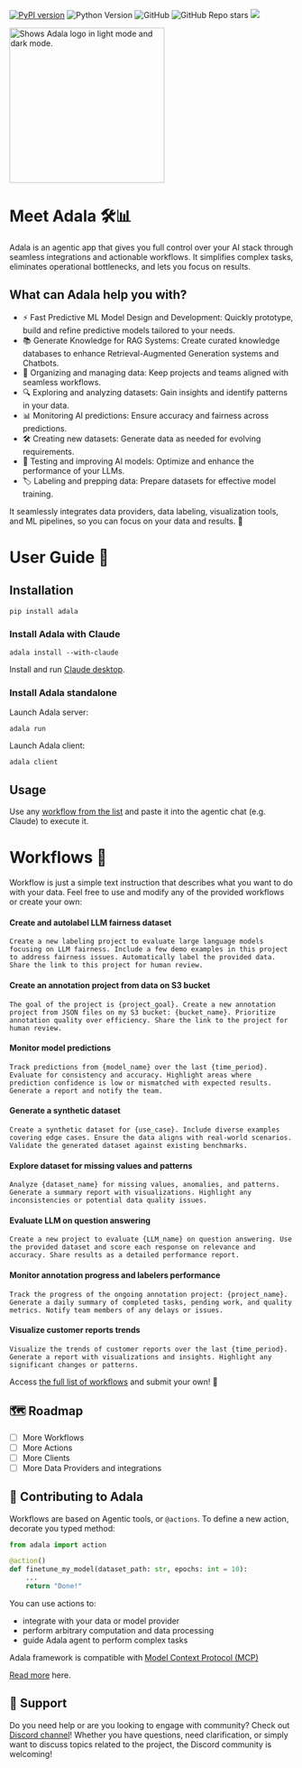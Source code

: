 [![PyPI version](https://badge.fury.io/py/adala.svg)](https://badge.fury.io/py/adala)
![Python Version](https://img.shields.io/badge/supported_python_version_-3.8%20%7C%203.9%20%7C%203.10%20%7C%203.11-blue)
![GitHub](https://img.shields.io/github/license/HumanSignal/Adala)
![GitHub Repo stars](https://img.shields.io/github/stars/HumanSignal/Adala)
[![](https://img.shields.io/discord/1166330284300570624?label=Discord&logo=discord)](https://discord.gg/QBtgTbXTgU)

<picture>
  <source media="(prefers-color-scheme: dark)" srcset="/docs/src/img/logo-dark-mode.png" width="275" >
  <source media="(prefers-color-scheme: light)" srcset="/docs/src/img/logo.png" width="275" >
  <img alt="Shows Adala logo in light mode and dark mode." src="/docs/src/img/logo.png" width="275" >
</picture>

# Meet Adala 🛠️📊

Adala is an agentic app that gives you full control over your AI stack through seamless integrations and actionable workflows. It simplifies complex tasks, eliminates operational bottlenecks, and lets you focus on results.

## What can Adala help you with?

* ⚡ Fast Predictive ML Model Design and Development: Quickly prototype, build and refine predictive models tailored to your needs.
* 📚 Generate Knowledge for RAG Systems: Create curated knowledge databases to enhance Retrieval-Augmented Generation systems and Chatbots.
* 📂 Organizing and managing data: Keep projects and teams aligned with seamless workflows.
* 🔍 Exploring and analyzing datasets: Gain insights and identify patterns in your data.
* 📊 Monitoring AI predictions: Ensure accuracy and fairness across predictions.
* 🛠️ Creating new datasets: Generate data as needed for evolving requirements.
* 🤖 Testing and improving AI models: Optimize and enhance the performance of your LLMs.
* 🏷️ Labeling and prepping data: Prepare datasets for effective model training.

It seamlessly integrates data providers, data labeling, visualization tools, and ML pipelines, so you can focus on your data and results. 🎉

# User Guide 📖

## Installation

```
pip install adala
```

### Install Adala with Claude

```
adala install --with-claude
```

Install and run [Claude desktop](https://claude.ai/download).

### Install Adala standalone

Launch Adala server:
```
adala run
```

Launch Adala client:
```
adala client
```

## Usage
Use any [workflow from the list](#workflows) and paste it into the agentic chat (e.g. Claude) to execute it.


# Workflows 🧰

Workflow is just a simple text instruction that describes what you want to do with your data.  Feel free to use and modify any of the provided workflows or create your own:

#### Create and autolabel LLM fairness dataset
```
Create a new labeling project to evaluate large language models focusing on LLM fairness. Include a few demo examples in this project to address fairness issues. Automatically label the provided data. Share the link to this project for human review.
```

#### Create an annotation project from data on S3 bucket
```
The goal of the project is {project_goal}. Create a new annotation project from JSON files on my S3 bucket: {bucket_name}. Prioritize annotation quality over efficiency. Share the link to the project for human review.
```

#### Monitor model predictions
```
Track predictions from {model_name} over the last {time_period}. Evaluate for consistency and accuracy. Highlight areas where prediction confidence is low or mismatched with expected results. Generate a report and notify the team.  
```

#### Generate a synthetic dataset
```
Create a synthetic dataset for {use_case}. Include diverse examples covering edge cases. Ensure the data aligns with real-world scenarios. Validate the generated dataset against existing benchmarks.
```

#### Explore dataset for missing values and patterns
```
Analyze {dataset_name} for missing values, anomalies, and patterns. Generate a summary report with visualizations. Highlight any inconsistencies or potential data quality issues.  
```

#### Evaluate LLM on question answering
```
Create a new project to evaluate {LLM_name} on question answering. Use the provided dataset and score each response on relevance and accuracy. Share results as a detailed performance report.  
```

#### Monitor annotation progress and labelers performance
```
Track the progress of the ongoing annotation project: {project_name}. Generate a daily summary of completed tasks, pending work, and quality metrics. Notify team members of any delays or issues.  
```

#### Visualize customer reports trends
```
Visualize the trends of customer reports over the last {time_period}. Generate a report with visualizations and insights. Highlight any significant changes or patterns.
```

Access [the full list of workflows](database-link) and submit your own! 📝

## 🗺 Roadmap

- [ ] More Workflows
- [ ] More Actions
- [ ] More Clients
- [ ] More Data Providers and integrations

## 🤩 Contributing to Adala

Workflows are based on Agentic tools, or `@actions`. To define a new action, decorate you typed method:

```python
from adala import action

@action()
def finetune_my_model(dataset_path: str, epochs: int = 10):
    ...
    return "Done!"
```

You can use actions to:
- integrate with your data or model provider
- perform arbitrary computation and data processing
- guide Adala agent to perform complex tasks

Adala framework is compatible with [Model Context Protocol (MCP)](https://github.com/modelcontextprotocol)

[Read more](./CONTRIBUTION.md) here.

## 💬 Support

Do you need help or are you looking to engage with community? Check out [Discord channel](https://discord.gg/QBtgTbXTgU)!
Whether you have questions, need clarification, or simply want to discuss topics related to the project, the Discord community is welcoming!

